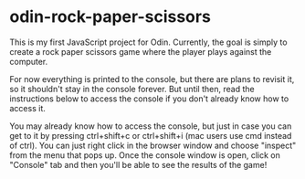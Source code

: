 # odin-rock-paper-scissors

This is my first JavaScript project for Odin. Currently, the goal is simply to create a rock paper scissors game where the player plays against the computer. 

For now everything is printed to the console, but there are plans to revisit it, so it shouldn't stay in the console forever. But until then, read the instructions below to access the console if you don't already know how to access it. 

You may already know how to access the console, but just in case you can get to it by pressing ctrl+shift+c or ctrl+shift+i (mac users use cmd instead of ctrl). You can just right click in the browser window and choose "inspect" from the menu that pops up. Once the console window is open, click on "Console" tab and then you'll be able to see the results of the game!